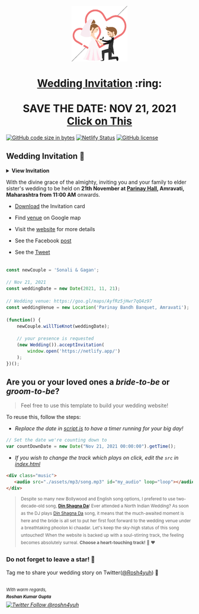 
<p align="center"><a href="https://flamboyant-yonath-f9ed10.netlify.app/"><img src="./assets/wedding.gif" width="150px" height="150px"/></a></p>
<h1 align="center"><a href="https://flamboyant-yonath-f9ed10.netlify.app/">Wedding Invitation</a> :ring: <br> <br> SAVE THE DATE: NOV 21, 2021 <br> <a href="https://flamboyant-yonath-f9ed10.netlify.app/">Click on This</a></h1>

[![GitHub code size in bytes](https://img.shields.io/github/languages/code-size/vinitshahdeo/Wedding-Invitation?logo=github)](https://sonali.netlify.app/) [![Netlify Status](https://api.netlify.com/api/v1/badges/e945f101-f434-45e6-8c33-df855c6b2082/deploy-status)](https://app.netlify.com/sites/sonali/deploys) [![GitHub license](https://img.shields.io/github/license/vinitshahdeo/Wedding-Invitation?logo=github)](https://github.com/vinitshahdeo/Wedding-Invitation)

## Wedding Invitation :ring:

<details>
  <summary><strong>View Invitation</strong></summary>
  <a href="https://flamboyant-yonath-f9ed10.netlify.app/"><img src="./assets/img/sonali.jpeg" /></a>
</details>

With the divine grace of the almighty,
inviting you and your family to elder sister's wedding to be held on **21th November at [Parinay Hall](https://goo.gl/maps/5z5xX2hTYzU8VGEJ9), Amravati, Maharashtra from 11:00 AM** onwards.

- [Download](https://github.com/RAutomation/Wedding-Card/blob/main/invitation/Roshan%20%26%20Vibha.pdf) the Invitation card

- Find [venue](https://goo.gl/maps/AyfRz5jHwr7qQ4z97) on Google map

- Visit the [website](https://flamboyant-yonath-f9ed10.netlify.app/) for more details

- See the Facebook [post]()

- See the [Tweet]()

```js

const newCouple = 'Sonali & Gagan';

// Nov 21, 2021
const weddingDate = new Date(2021, 11, 21);

// Wedding venue: https://goo.gl/maps/AyfRz5jHwr7qQ4z97
const weddingVenue = new Location('Parinay Bandh Banquet, Amravati');

(function() {
    newCouple.willTieKnot(weddingDate);

    // your presence is requested
    (new Wedding()).acceptInvitation(
        window.open('https://netlify.app/')
    );
})();


```

## Are you or your loved ones a *bride-to-be* or *groom-to-be*? 
> Feel free to use this template to build your wedding website!

To reuse this, follow the steps:

- *Replace the date in [script.js](https://github.com/RAutomation/Wedding-Card/master/js/script.js#L29) to have a timer running for your big day!*

```js
// Set the date we're counting down to
var countDownDate = new Date("Nov 21, 2021 00:00:00").getTime();
```

- *If you wish to change the track which plays on click, edit the `src` in [index.html](https://github.com/RAutomation/Wedding-Card/blob/760c4aa437115fc365f5cb86a4b428b0e292b5ba/index.html#L69)*

```html
<div class="music">
   <audio src="./assets/mp3/song.mp3" id="my_audio" loop="loop"></audio> 
</div>
```

> <sup>Despite so many new Bollywood and English song options, I prefered to use two-decade-old song, **[Din Shagna Da](https://youtu.be/X0MDALpV29s)**! Ever attended a North Indian Wedding? As soon as the DJ plays [Din Shagna Da](https://youtu.be/Mj4eK5YViCs) song, it means that the much-awaited moment is here and the bride is all set to put her first foot forward to the wedding venue under a breathtaking phoolon ki chaadar. Let's keep the sky-high status of this song untouched! When the website is backed up with a soul-stirring track, the feeling becomes absolutely surreal. **Choose a heart-touching track!** :musical_note: :heart: </sup>


### Do not forget to leave a star! :hugs:

Tag me to share your wedding story on Twitter([@Rosh4yuh]()) :yellow_heart:

<br><sup><i>With warm regards,<br>
**Roshan Kumar Gupta**<i></sup><br>
[![Twitter Follow @roshn4yuh](https://img.shields.io/twitter/follow/Rosh4yuh?style=social)]()
